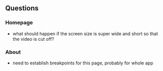 ## Questions

### Homepage

- what should happen if the screen size is super wide and short so that the video is cut off?

### About

- need to establish breakpoints for this page, probably for whole app